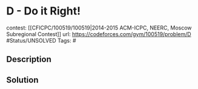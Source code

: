 # D - Do it Right!

contest: [[CFICPC/100519/100519|2014-2015 ACM-ICPC, NEERC, Moscow Subregional Contest]]
url: https://codeforces.com/gym/100519/problem/D
#Status/UNSOLVED
Tags: #

## Description

## Solution

